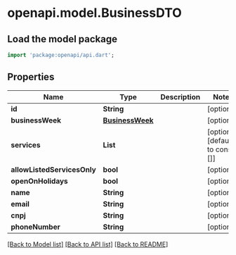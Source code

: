 # openapi.model.BusinessDTO

## Load the model package
```dart
import 'package:openapi/api.dart';
```

## Properties
Name | Type | Description | Notes
------------ | ------------- | ------------- | -------------
**id** | **String** |  | [optional] 
**businessWeek** | [**BusinessWeek**](BusinessWeek.md) |  | [optional] 
**services** | **List<String>** |  | [optional] [default to const []]
**allowListedServicesOnly** | **bool** |  | [optional] 
**openOnHolidays** | **bool** |  | [optional] 
**name** | **String** |  | [optional] 
**email** | **String** |  | [optional] 
**cnpj** | **String** |  | [optional] 
**phoneNumber** | **String** |  | [optional] 

[[Back to Model list]](../README.md#documentation-for-models) [[Back to API list]](../README.md#documentation-for-api-endpoints) [[Back to README]](../README.md)


